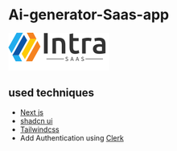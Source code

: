 # Ai-generator-Saas-app

![alt text](<https://github.com/hodasalah/Ai-generator/blob/main/public/images/logo%20(4).png>)

<!-- used techniques -->

## used techniques

- [Next js](https://nextjs.org/)
- [shadcn ui](https://ui.shadcn.com/)
- [Tailwindcss](https://tailwindcss.com/)
- Add Authentication using [Clerk](https://clerk.com/)
